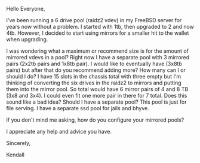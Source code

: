 
Hello Everyone,

I've been running a 6 drive pool (raidz2 vdev) in my FreeBSD server for years now without a problem. I started with 1tb, then upgraded to 2 and now 4tb. However, I
decided to start using mirrors for a smaller hit to the wallet when upgrading.

I was wondering what a maximum or recommend size is for the amount of mirrored vdevs in a pool? Right now I have a separate pool with 3 mirrored pairs (2x2tb pairs and 1x8tb pair). I would like to eventually have (3x8tb pairs) but after that do you recommend adding more? How many can I or should I do? I have 15 slots in the chassis total with three empty but I'm thinking of converting the six drives in the raidz2 to mirrors and putting them into the mirror pool. So total would have 6 mirror pairs of 4 and 8 TB (3x8 and 3x4). I could even fit one more pair in there for 7 total. Does this sound like a bad idea? Should I have a separate pool? This pool is just for file serving. I have a separate ssd pool for jails and bhyve.

If you don't mind me asking, how do you configure your mirrored pools?

I appreciate any help and advice you have.

Sincerely,

Kendall 
